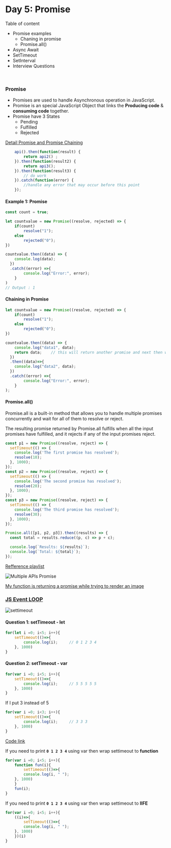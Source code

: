 
# Day 5: Promise

Table of content 
- Promise examples
    - Chaning in promise
    - Promise.all()
- Async Await
- SetTimeout
- SetInterval
- Interview Questions

<br>

### Promise
- Promises are used to handle Asynchronous operation in JavaScript.
- Promise is an special JavaScript Object that links the **Producing code** & **consuming code** together.
- Promise have 3 States 
    - Pending
    - Fulfilled 
    - Rejected

[Detail Promise and Promise Chaining](https://www.programiz.com/javascript/promise)

```javascript
    api().then(function(result) {
        return api2() ;
    }).then(function(result2) {
        return api3();
    }).then(function(result3) {
        // do work
    }).catch(function(error) {
        //handle any error that may occur before this point 
    });
```

#### Example 1: Promise

```javascript
const count = true;

let countvalue = new Promise((resolve, rejected) => {
	if(count)
		resolve("1");
	else 
		rejected("0");
})

countvalue.then((data) => { 
    console.log(data);
  })
  .catch((error) =>{
        console.log("Error:", error);
    }
) 
// Output : 1
```

#### Chaining in Promise
```javascript 
let countvalue = new Promise((resolve, rejected) => {
	if(count)
		resolve("1");
	else 
		rejected("0");
})

countvalue.then((data) => { 
    console.log("data1", data);
    return data;    // this will return another promise and next then will use this promise and print that.
  })
  .then((data)=>{
    console.log("data2", data);
  })
  .catch((error) =>{
        console.log("Error:", error);
    }
);
```

#### Promise.all()

Promise.all is a built-in method that allows you to handle multiple promises concurrently and wait for all of them to resolve or reject.

The resulting promise returned by Promise.all fulfills when all the input promises have fulfilled, and it rejects if any of the input promises reject.

```javascript 
const p1 = new Promise((resolve, reject) => {
  setTimeout(() => {
    console.log('The first promise has resolved');
    resolve(10);
  }, 1000);
});
const p2 = new Promise((resolve, reject) => {
  setTimeout(() => {
    console.log('The second promise has resolved');
    resolve(20);
  }, 1000);
});
const p3 = new Promise((resolve, reject) => {
  setTimeout(() => {
    console.log('The third promise has resolved');
    resolve(30);
  }, 1000);
});

Promise.all([p1, p2, p3]).then((results) => {
  const total = results.reduce((p, c) => p + c);

  console.log(`Results: ${results}`);
  console.log(`Total: ${total}`);
});
```


[Refference playlist](https://youtube.com/playlist?list=PLRqwX-V7Uu6bKLPQvPRNNE65kBL62mVfx)

![Multiple APIs Promise](https://user-images.githubusercontent.com/85479513/212835510-4cae862a-8841-4440-ab9d-29c019f4f8f8.png)
 
[My function is returning a promise while trying to render an image](https://stackoverflow.com/questions/67234111/my-function-is-returning-a-promise-while-trying-to-render-an-image)


### [JS Event LOOP](https://www.thetechplatform.com/post/the-javascript-event-loop-explained)

![settimeout](https://static.wixstatic.com/media/0f65e1_a50ce7f9ceec402e82e63c6ccddc40a4~mv2.gif)

#### Question 1: setTimeout - let

```javascript
for(let i =0; i<5; i++){
	setTimeout(()=>{
		console.log(i);     // 0 1 2 3 4 
	}, 1000)
}
```

#### Question 2: setTimeout - var

```javascript
for(var i =0; i<5; i++){
	setTimeout(()=>{
		console.log(i);     // 5 5 5 5 5 
	}, 1000)
}
```

If I put 3 instead of 5
```javascript
for(var i =0; i<3; i++){
	setTimeout(()=>{
		console.log(i);     // 3 3 3  
	}, 1000)
}
```


[Code link](https://replit.com/@ahaniqbal/interview-question-Settimeout#index.js)

If you need to print **`0 1 2 3 4`** using var then wrap settimeout to **function**
```javascript
for(var i =0; i<5; i++){
	function fun(i){
		setTimeout(()=>{
		console.log(i, " ");
	}, 1000)
	}
	fun(i);
}
```
If you need to print **`0 1 2 3 4`** using var then wrap settimeout to **IIFE**
```javascript
for(var i =0; i<5; i++){
	((i)=>{
		setTimeout(()=>{
		console.log(i, " ");
	}, 1000)
	})(i)
}
```